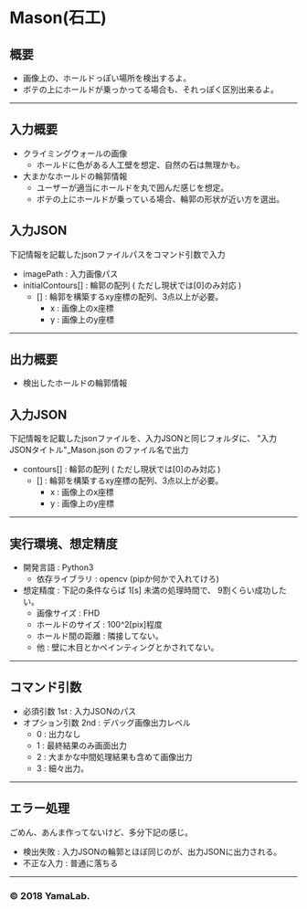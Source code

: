 # Mason(石工)

## 概要
* 画像上の、ホールドっぽい場所を検出するよ。
* ボテの上にホールドが乗っかってる場合も、それっぽく区別出来るよ。

---
## 入力概要
* クライミングウォールの画像
    * ホールドに色がある人工壁を想定、自然の石は無理かも。
* 大まかなホールドの輪郭情報
    * ユーザーが適当にホールドを丸で囲んだ感じを想定。
    * ボテの上にホールドが乗っている場合、輪郭の形状が近い方を選出。

## 入力JSON
下記情報を記載したjsonファイルパスをコマンド引数で入力
* imagePath : 入力画像パス
* initialContours[] : 輪郭の配列 ( ただし現状では[0]のみ対応 )
    * [] : 輪郭を構築するxy座標の配列、3点以上が必要。
        * x : 画像上のx座標
        * y : 画像上のy座標

---
## 出力概要
* 検出したホールドの輪郭情報

## 入力JSON
下記情報を記載したjsonファイルを、入力JSONと同じフォルダに、
"入力JSONタイトル"_Mason.json のファイル名で出力
* contours[] : 輪郭の配列 ( ただし現状では[0]のみ対応 )
    * [] : 輪郭を構築するxy座標の配列、3点以上が必要。
        * x : 画像上のx座標
        * y : 画像上のy座標

---
## 実行環境、想定精度
* 開発言語 : Python3
    * 依存ライブラリ : opencv (pipか何かで入れてけろ)
* 想定精度 : 下記の条件ならば 1[s] 未満の処理時間で、 9割くらい成功したい。
    * 画像サイズ : FHD
    * ホールドのサイズ : 100^2[pix]程度
    * ホールド間の距離 : 隣接してない。
    * 他 : 壁に木目とかペインティングとかされてない。

---
## コマンド引数
* 必須引数
    1st : 入力JSONのパス
* オプション引数
    2nd : デバッグ画像出力レベル
    * 0 : 出力なし
    * 1 : 最終結果のみ画面出力
    * 2 : 大まかな中間処理結果も含めて画像出力
    * 3 : 細々出力。

---
## エラー処理
ごめん、あんま作ってないけど、多分下記の感じ。
* 検出失敗 : 入力JSONの輪郭とほぼ同じのが、出力JSONに出力される。
* 不正な入力 : 普通に落ちる

---
### © 2018 YamaLab.
